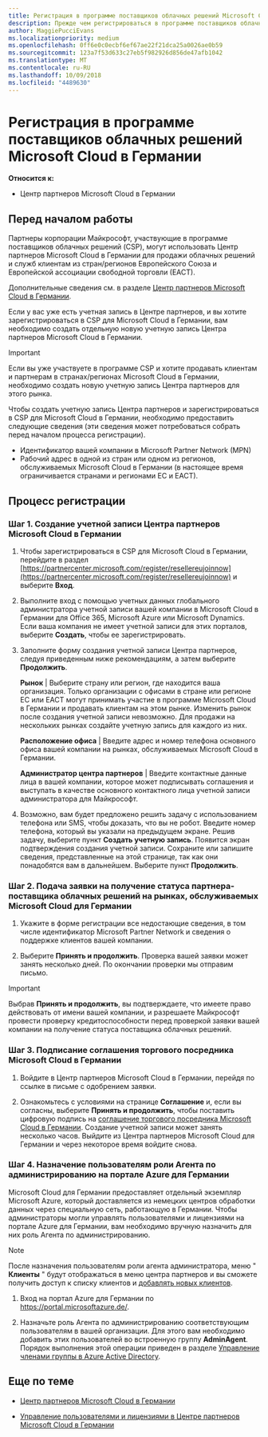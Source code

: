 ```yaml
---
title: Регистрация в программе поставщиков облачных решений Microsoft Cloud в Германии | Центр партнеров Microsoft Cloud в Германии
description: Прежде чем регистрироваться в программе поставщиков облачных решений Microsoft Cloud в Германии, ознакомьтесь с требованиями программы CSP.
author: MaggiePucciEvans
ms.localizationpriority: medium
ms.openlocfilehash: 0ff6e0c0ecbf6ef67ae22f21dca25a0026ae0b59
ms.sourcegitcommit: 123a7f53d633c27eb5f982926d856de47afb1042
ms.translationtype: MT
ms.contentlocale: ru-RU
ms.lasthandoff: 10/09/2018
ms.locfileid: "4489630"
---
```

# <a name="enroll-in-the-cloud-solution-provider-program-for-microsoft-cloud-germany"></a>Регистрация в программе поставщиков облачных решений Microsoft Cloud в Германии

**Относится к:**

-  Центр партнеров Microsoft Cloud в Германии

## <a name="before-you-begin"></a>Перед началом работы

Партнеры корпорации Майкрософт, участвующие в программе поставщиков облачных решений (CSP), могут использовать Центр партнеров Microsoft Cloud в Германии для продажи облачных решений и служб клиентам из стран/регионов Европейского Союза и Европейской ассоциации свободной торговли (ЕАСТ).

Дополнительные сведения см. в разделе [Центр партнеров Microsoft Cloud в Германии](partner-center-for-microsoft-cloud-germany.md).

Если у вас уже есть учетная запись в Центре партнеров, и вы хотите зарегистрироваться в CSP для Microsoft Cloud в Германии, вам необходимо создать отдельную новую учетную запись Центра партнеров Microsoft Cloud в Германии.

> [!IMPORTANT]  
> Если вы уже участвуете в программе CSP и хотите продавать клиентам и партнерам в странах/регионах Microsoft Cloud в Германии, необходимо создать новую учетную запись Центра партнеров для этого рынка.  

Чтобы создать учетную запись Центра партнеров и зарегистрироваться в CSP для Microsoft Cloud в Германии, необходимо предоставить следующие сведения (эти сведения может потребоваться собрать перед началом процесса регистрации).

-  Идентификатор вашей компании в Microsoft Partner Network (MPN) 
-  Рабочий адрес в одной из стран или одном из регионов, обслуживаемых Microsoft Cloud в Германии (в настоящее время ограничивается странами и регионами ЕС и ЕАСТ). 

## <a name="how-to-enroll"></a>Процесс регистрации 

### <a name="step-1---create-an-account-for-partner-center-for-microsoft-cloud-germany"></a>Шаг 1. Создание учетной записи Центра партнеров Microsoft Cloud в Германии 

1.  Чтобы зарегистрироваться в CSP для Microsoft Cloud в Германии, перейдите в раздел [https://partnercenter.microsoft.com/register/resellereujoinnow](https://partnercenter.microsoft.com/register/resellereujoinnow) и выберите **Вход**. 

2.  Выполните вход с помощью учетных данных глобального администратора учетной записи вашей компании в Microsoft Cloud в Германии для Office 365, Microsoft Azure или Microsoft Dynamics. Если ваша компания не имеет учетной записи для этих порталов, выберите **Создать**, чтобы ее зарегистрировать.

3.  Заполните форму создания учетной записи Центра партнеров, следуя приведенным ниже рекомендациям, а затем выберите **Продолжить**.   

    **Рынок** | Выберите страну или регион, где находится ваша организация. Только организации с офисами в стране или регионе ЕС или ЕАСТ могут принимать участие в программе Microsoft Cloud в Германии и продавать клиентам на этом рынке. Изменить рынок после создания учетной записи невозможно. Для продажи на нескольких рынках создайте учетную запись для каждого из них.

    **Расположение офиса** | Введите адрес и номер телефона основного офиса вашей компании на рынках, обслуживаемых Microsoft Cloud в Германии.

    **Администратор центра партнеров** | Введите контактные данные лица в вашей компании, которое может подписывать соглашения и выступать в качестве основного контактного лица учетной записи администратора для Майкрософт. 

4.  Возможно, вам будет предложено решить задачу с использованием телефона или SMS, чтобы доказать, что вы не робот. Введите номер телефона, который вы указали на предыдущем экране. Решив задачу, выберите пункт **Создать учетную запись**. Появится экран подтверждения создания учетной записи. Сохраните или запишите сведения, представленные на этой странице, так как они понадобятся вам в дальнейшем. Выберите пункт **Продолжить**.

### <a name="step-2---apply-to-become-a-cloud-solution-provider-partner-in-markets-served-by-microsoft-cloud-germany"></a>Шаг 2. Подача заявки на получение статуса партнера-поставщика облачных решений на рынках, обслуживаемых Microsoft Cloud для Германии 

1.  Укажите в форме регистрации все недостающие сведения, в том числе идентификатор Microsoft Partner Network и сведения о поддержке клиентов вашей компании. 

2.  Выберите **Принять и продолжить**. Проверка вашей заявки может занять несколько дней. По окончании проверки мы отправим письмо.

> [!IMPORTANT]  
> Выбрав **Принять и продолжить**, вы подтверждаете, что имеете право действовать от имени вашей компании, и разрешаете Майкрософт провести проверку кредитоспособности перед проверкой заявки вашей компании на получение статуса поставщика облачных решений.

### <a name="step-3---sign-the-reseller-agreement-for-microsoft-cloud-germany"></a>Шаг 3. Подписание соглашения торгового посредника Microsoft Cloud в Германии 

1. Войдите в Центр партнеров Microsoft Cloud в Германии, перейдя по ссылке в письме с одобрением заявки. 

2. Ознакомьтесь с условиями на странице **Соглашение** и, если вы согласны, выберите **Принять и продолжить**, чтобы поставить цифровую подпись на [соглашение торгового посредника Microsoft Cloud в Германии](https://go.microsoft.com/fwlink/p/?linkid=831385). Создание учетной записи может занять несколько часов. Выйдите из Центра партнеров Microsoft Cloud для Германии и через некоторое время войдите снова.

### <a name="step-4---assign-users-to-the-admin-agent-role-in-the-azure-germany-portal"></a>Шаг 4. Назначение пользователям роли Агента по администрированию на портале Azure для Германии 

Microsoft Cloud для Германии предоставляет отдельный экземпляр Microsoft Azure, который доставляется из немецких центров обработки данных через специальную сеть, работающую в Германии. Чтобы администраторы могли управлять пользователями и лицензиями на портале Azure для Германии, вам необходимо вручную назначить для них роль Агента по администрированию.

> [!NOTE]  
> После назначения пользователям роли агента администратора, меню " **Клиенты** " будут отображаться в меню центра партнеров и вы сможете получить доступ к списку клиентов и [добавлять новых клиентов](add-a-new-customer.md).   

1.  Вход на портал Azure для Германии по https://portal.microsoftazure.de/.

2.  Назначьте роль Агента по администрированию соответствующим пользователям в вашей организации. Для этого вам необходимо добавить этих пользователей во встроенную группу **AdminAgent**. Порядок выполнения этой операции приведен в разделе [Управление членами группы в Azure Active Directory](https://docs.microsoft.com/azure/active-directory/active-directory-groups-members-azure-portal).
 

## <a name="related-topics"></a>Еще по теме

-  [Центр партнеров Microsoft Cloud в Германии](partner-center-for-microsoft-cloud-germany.md)

-  [Управление пользователями и лицензиями в Центре партнеров Microsoft Cloud в Германии](user-management-in-partner-center-for-microsoft-cloud-germany.md)


